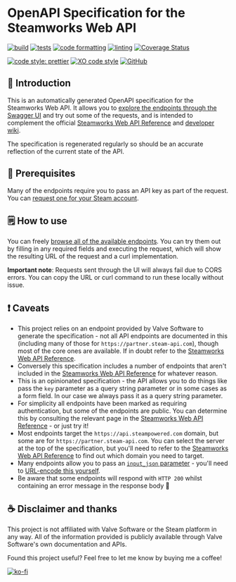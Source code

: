 # OpenAPI Specification for the Steamworks Web API

[![build](https://github.com/ceva24/openapi-steamworks-web-api/actions/workflows/build.yml/badge.svg)](https://github.com/ceva24/openapi-steamworks-web-api/actions/workflows/build.yml)
[![tests](https://github.com/ceva24/openapi-steamworks-web-api/actions/workflows/test.yml/badge.svg)](https://github.com/ceva24/openapi-steamworks-web-api/actions/workflows/test.yml)
[![code formatting](https://github.com/ceva24/openapi-steamworks-web-api/actions/workflows/check-format.yml/badge.svg)](https://github.com/ceva24/openapi-steamworks-web-api/actions/workflows/check-format.yml)
[![linting](https://github.com/ceva24/openapi-steamworks-web-api/actions/workflows/lint.yml/badge.svg)](https://github.com/ceva24/openapi-steamworks-web-api/actions/workflows/lint.yml)
[![Coverage Status](https://coveralls.io/repos/github/ceva24/openapi-steamworks-web-api/badge.svg?branch=main)](https://coveralls.io/github/ceva24/openapi-steamworks-web-api?branch=main)

[![code style: prettier](https://img.shields.io/badge/code_style-prettier-ff69b4.svg)](https://github.com/prettier/prettier)
[![XO code style](https://img.shields.io/badge/code_style-XO-5ed9c7.svg)](https://github.com/xojs/xo)
[![GitHub](https://img.shields.io/github/license/ceva24/openapi-steamworks-web-api?color=blue)](https://github.com/ceva24/openapi-steamworks-web-api/blob/update-status-badges/LICENSE)

## 👋 Introduction

This is an automatically generated OpenAPI specification for the Steamworks Web API. It allows you to [explore the endpoints through the Swagger UI](https://ceva24.github.io/openapi-steamworks-web-api/) and try out some of the requests, and is intended to complement the official [Steamworks Web API Reference](https://partner.steamgames.com/doc/webapi) and [developer wiki](https://developer.valvesoftware.com/wiki/Steam_Web_API).

The specification is regenerated regularly so should be an accurate reflection of the current state of the API.

## 🔧 Prerequisites

Many of the endpoints require you to pass an API key as part of the request. You can [request one for your Steam account](https://steamcommunity.com/dev/apikey).

## 🗒️ How to use

You can freely [browse all of the available endpoints](https://ceva24.github.io/openapi-steamworks-web-api/). You can try them out by filling in any required fields and executing the request, which will show the resulting URL of the request and a curl implementation.

**Important note**: Requests sent through the UI will always fail due to CORS errors. You can copy the URL or curl command to run these locally without issue.

## ❗ Caveats

-   This project relies on an endpoint provided by Valve Software to generate the specification - not all API endpoints are documented in this (including many of those for `https://partner.steam-api.com`), though most of the core ones are available. If in doubt refer to the [Steamworks Web API Reference](https://partner.steamgames.com/doc/webapi).
-   Conversely this specification includes a number of endpoints that aren't included in the [Steamworks Web API Reference](https://partner.steamgames.com/doc/webapi) for whatever reason.
-   This is an opinionated specification - the API allows you to do things like pass the `key` parameter as a query string parameter or in some cases as a form field. In our case we always pass it as a query string parameter.
-   For simplicity all endpoints have been marked as requiring authentication, but some of the endpoints are public. You can determine this by consulting the relevant page in the [Steamworks Web API Reference](https://partner.steamgames.com/doc/webapi) - or just try it!
-   Most endpoints target the `https://api.steampowered.com` domain, but some are for `https://partner.steam-api.com`. You can select the server at the top of the specification, but you'll need to refer to the [Steamworks Web API Reference](https://partner.steamgames.com/doc/webapi) to find out which domain you need to target.
-   Many endpoints allow you to pass an [`input_json` parameter](https://partner.steamgames.com/doc/webapi_overview#3) - you'll need to [URL-encode this yourself](https://www.urlencoder.io/).
-   Be aware that some endpoints will respond with `HTTP 200` whilst containing an error message in the response body 🤷

## ☕ Disclaimer and thanks

This project is not affiliated with Valve Software or the Steam platform in any way. All of the information provided is publicly available through Valve Software's own documentation and APIs.

Found this project useful? Feel free to let me know by buying me a coffee!

[![ko-fi](https://ko-fi.com/img/githubbutton_sm.svg)](https://ko-fi.com/R6R04T82W)
